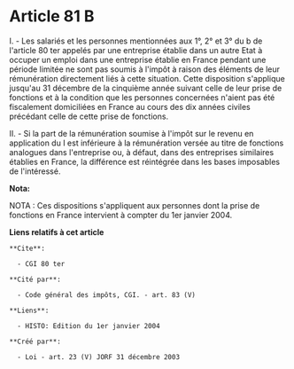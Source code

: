 # Article 81 B

I. - Les salariés et les personnes mentionnées aux 1°, 2° et 3° du b de l'article 80 ter appelés par une entreprise établie
dans un autre Etat à occuper un emploi dans une entreprise établie en France pendant une période limitée ne sont pas soumis à
l'impôt à raison des éléments de leur rémunération directement liés à cette situation. Cette disposition s'applique jusqu'au
31 décembre de la cinquième année suivant celle de leur prise de fonctions et à la condition que les personnes concernées
n'aient pas été fiscalement domiciliées en France au cours des dix années civiles précédant celle de cette prise de
fonctions.

II. - Si la part de la rémunération soumise à l'impôt sur le revenu en application du I est inférieure à la rémunération
versée au titre de fonctions analogues dans l'entreprise ou, à défaut, dans des entreprises similaires établies en France, la
différence est réintégrée dans les bases imposables de l'intéressé.

**Nota:**

NOTA : Ces dispositions s'appliquent aux personnes dont la prise de fonctions en France intervient à compter du 1er janvier
2004.

**Liens relatifs à cet article**

	**Cite**:

	  - CGI 80 ter

	**Cité par**:

	  - Code général des impôts, CGI. - art. 83 (V)

	**Liens**:

	  - HISTO: Edition du 1er janvier 2004

	**Créé par**:

	  - Loi - art. 23 (V) JORF 31 décembre 2003
